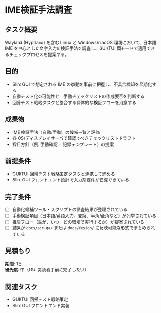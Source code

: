 # IME検証手法調査

## タスク概要
Wayland (Hyprland) を含む Linux と Windows/macOS 環境において、日本語 IME を中心とした文字入力の検証手法を調査し、GUI/TUI 両モードで適用できるチェックプロセスを提案する。

## 目的
- Slint GUI で想定される IME の挙動を事前に把握し、不具合検知を早期化する
- 自動テスト化の可能性と、手動チェックリストの作成要否を判断する
- 回帰テスト戦略タスクと整合する具体的な検証フローを用意する

## 成果物
- IME 検証手法（自動/手動）の候補一覧と評価
- 各 OS/ディスプレイサーバで確認すべきチェックリストドラフト
- 採用方針（例: 手動確認 + 記録テンプレート）の提案

## 前提条件
- GUI/TUI 回帰テスト戦略策定タスクと連携して進める
- Slint GUI フロントエンド設計で入力系要件が把握できている

## 完了条件
- [ ] 自動化候補ツール・スクリプトの調査結果が整理されている
- [ ] 手動検証項目（日本語/英語入力、変換、半角/全角など）が列挙されている
- [ ] 推奨フロー（誰が、いつ、どの環境で実行するか）が提案されている
- [ ] 結果が `docs/adr-qa/` または `docs/design/` に反映可能な形式でまとめられている

## 見積もり
**期間**: 1日  
**優先度**: 中（GUI 実装着手前に完了したい）

## 関連タスク
- GUI/TUI 回帰テスト戦略策定
- Slint GUI フロントエンド実装
